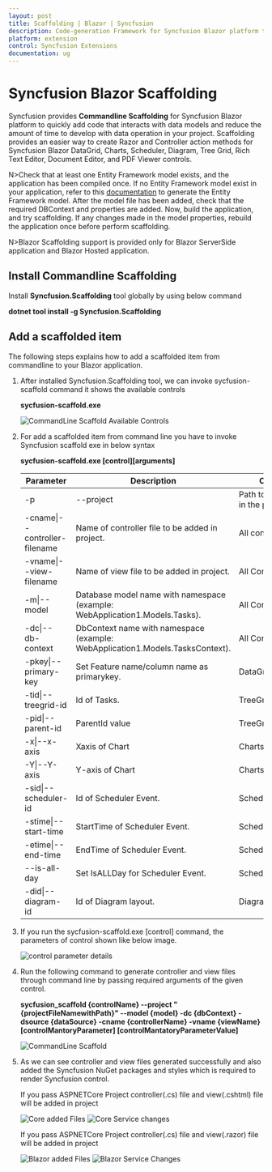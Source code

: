 ```yaml
---
layout: post
title: Scaffolding | Blazor | Syncfusion
description: Code-generation Framework for Syncfusion Blazor platform to quickly create the Controller and Razor in a short time.
platform: extension
control: Syncfusion Extensions
documentation: ug
---
```


# Syncfusion Blazor Scaffolding

Syncfusion provides **Commandline Scaffolding** for Syncfusion Blazor platform to quickly add code that interacts with data models and reduce the amount of time to develop with data operation in your project. Scaffolding provides an easier way to create Razor and Controller action methods for Syncfusion Blazor DataGrid, Charts, Scheduler, Diagram, Tree Grid, Rich Text Editor, Document Editor, and PDF Viewer controls.

N>Check that at least one Entity Framework model exists, and the application has been compiled once. If no Entity Framework model exist in your application, refer to this [documentation](https://www.freecodecamp.org/news/how-to-create-an-application-using-blazor-and-entity-framework-core-1c1679d87c7e/) to generate the Entity Framework model. After the model file has been added, check that the required DBContext and properties are added. Now, build the application, and try scaffolding. If any changes made in the model properties, rebuild the application once before perform scaffolding.

N>Blazor Scaffolding support is provided only for Blazor ServerSide application and Blazor Hosted application.

## Install Commandline Scaffolding

Install **Syncfusion.Scaffolding** tool globally by using below command 

**dotnet tool install -g Syncfusion.Scaffolding** 

## Add a scaffolded item

The following steps explains how to add a scaffolded item from commandline to your Blazor application.

1. After installed Syncfusion.Scaffolding tool, we can invoke sycfusion-scaffold command it shows the available controls

	**sycfusion-scaffold.exe**
	
	![CommandLine Scaffold Available Controls](images/AvailableControl.png)
	
2. For add a scaffolded item from command line you have to invoke Syncfusion scaffold exe in below syntax	
	
	**sycfusion-scaffold.exe [control][arguments]**
	
	| Parameter                     | Description                                                                   | Control           |
	|-------------------------------|-------------------------------------------------------------------------------|-------------------|
	| -p|--project                  | Path to .csproj file in the project.                                          | All Controls      |
	| -cname\|--controller-filename | Name of controller file to be added in project.                               | All controls      |
	| -vname\|--view-filename       | Name of view file to be added in project.                                     | All Controls      |
	| -m\|--model                   | Database model name with namespace (example: WebApplication1.Models.Tasks).   | All Controls      |
	| -dc\|--db-context             | DbContext name with namespace (example: WebApplication1.Models.TasksContext). | All Controls      |
	| -pkey\|--primary-key          | Set Feature name/column name as primarykey.                                   | DataGrid/TreeGrid |
	| -tid\|--treegrid-id           | Id of Tasks.                                                                  | TreeGrid          |
	| -pid\|--parent-id             | ParentId value                                                                | TreeGrid/Diagram  |
	| -x\|--x-axis                  | Xaxis of Chart                                                                | Charts            |
	| -Y\|--Y-axis                  | Y-axis of Chart                                                               | Charts            |
	| -sid\|--scheduler-id          | Id of Scheduler Event.                                                        | Scheduler         |
	| -stime\|--start-time          | StartTime of Scheduler Event.                                                 | Scheduler         |
	| -etime\|--end-time            | EndTime of Scheduler Event.                                                   | Scheduler         |
	| --is-all-day                  | Set IsALLDay for Scheduler Event.                                             | Scheduler         |
	| -did\|--diagram-id            | Id of Diagram layout.                                                         | Diagram           |	

2. If you run the sycfusion-scaffold.exe [control] command, the parameters of control shown like below image.
	
	![control parameter details](images/controlparameter.png)
	
3. Run the following command to generate controller and view files through command line by passing  required arguments	of the given control.
	
	**sycfusion_scaffold {controlName} --project "{projectFileNamewithPath}" --model {model} -dc {dbContext}  -dsource {dataSource} -cname {controllerName} -vname {viewName} [controlMantoryParameter] [controlMantatoryParameterValue]**
	
	![CommandLine Scaffold](images/commandline.png)
	
4.  As we can see controller and view files generated successfully and also added the Syncfusion NuGet packages and styles which is required to render Syncfusion control.
	
	If you pass ASPNETCore Project controller(.cs) file and view(.cshtml) file will be added in project
	
	![Core added Files](images/Corefiles.png)
	![Core Service changes](images/CoreScript.png)
	
	If you pass ASPNETCore Project controller(.cs) file and view(.razor) file will be added in project
	
	![Blazor added Files](images/blazorfile.png)
	![Blazor Service Changes](images/blazorstyle.png)
	
	